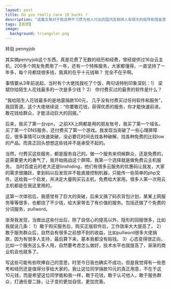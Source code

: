 ```yaml
---
layout: post
title: Do you really care 10 bucks ?
description: "这篇文章对于我这种不习惯为他人付出的国内互联网人有很大的指导和借鉴意义"
tags: [感想]
image:
  background: triangular.png
---
```


转自 pennyjob

其实搞pennyjob这个东西，真是花费了无数的经历和经费，曾经提供过16台云主机，200多个网友免费用了一年，还有一个特殊服务，大家都懂得，一直坚持了一年多，每个月都烧很多钱，我真的在乎十元钱嘛？ 完全不在乎啊。

事情要从3年前说起，当时有个大佬找我吃了个饭，两句话特别印象深刻：1） 梁斌你给陌生人花钱最多的一次是多少钱？ 2） 你付费买过的最贵的软件是什么？

“我给陌生人花钱最多的是地震捐款100元， 几乎没有付费买过任何软件和服务”， 我回答道。这个大佬继续说：“你要敢花钱，获得优质的服务，你才能快速前进。敢花钱给群众，才能活动巨大的回报。”

后来，我买了第一台vpn， 之前XX上网都是用的朋友账号，我买了第一个域名，买了第一个DNS服务，还付费买了第一个游戏。我发现当突破了一些心理屏障后，很多事情可以快速突破，没必要花时间去找各种破解，找各种免费的比较low的产品。而真正回头想想这些钱并不是承受不起的。

当然，付费买这些服务，都是服务自己的。做一个服务来伺候群众，还是免费的，这需要更大的勇气了，我开始挑战这个屏障。我第一个选择就是做免费云主机服务。 当时百度云的老大还是linshiding，他们有很多云服务的优惠码让我发，大家的需求很踊跃，拿到码以后发现并不能直接控制机器，只能传一些简单的php文件。这给我一个启发，并决定大量购买云主机，免费给大家用。很多人第一次用云主机都是在我这里用的。

这第一次体验后，我感觉有了巨大的突破，后来又搞了码农背包计划，某某上网服务等等很多，也都烧了不少钱，给大家带去了有价值的服务。包括还做了个免费的分词服务，pullword。

渐渐我发现，当做出这些付出后，除了自信心的提高以外，隐形的回报很多，比如我就说几条：
1）敢于购买服务后，购买正版软件后，工作效率大大提高了。
2）敢于服务群众后，自然会有很多之前想不到的收益，比如pullword很多大佬捐款，因为有很多人支持，最后算下来，基本我都没有贴钱。
3）心态变得很正向，比如一个服务这么多人用，自然要考虑怎么做好，技术水平也就提高了，渐渐的商业机会也就多了。

写这些可能有些吹捧自己的意思，时至今日我也确实不成功，但是我觉得有一些思考和经历还是值得分享给大家的，我让这位同学捐款10元的真正用意，不在于这10元钱，而是希望这位同学能和我一样，敢于花钱，敢于认可他人，敢于服务群众，打通任督二脉，让子变的更加自信，更加完善。

